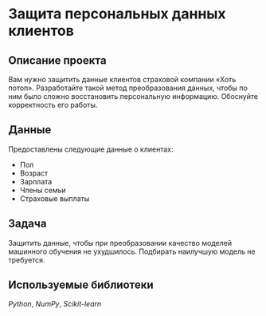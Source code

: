# Защита персональных данных клиентов

## Описание проекта

Вам нужно защитить данные клиентов страховой компании «Хоть потоп». Разработайте такой метод преобразования данных, чтобы по ним было сложно восстановить персональную информацию. Обоснуйте корректность его работы.

## Данные

Предоставлены следующие данные о клиентах:
- Пол
- Возраст
- Зарплата
- Члены семьи
- Страховые выплаты

## Задача

Защитить данные, чтобы при преобразовании качество моделей машинного обучения не ухудшилось. Подбирать наилучшую модель не требуется.

## Используемые библиотеки
*Python*, *NumPy*, *Scikit-learn* 
